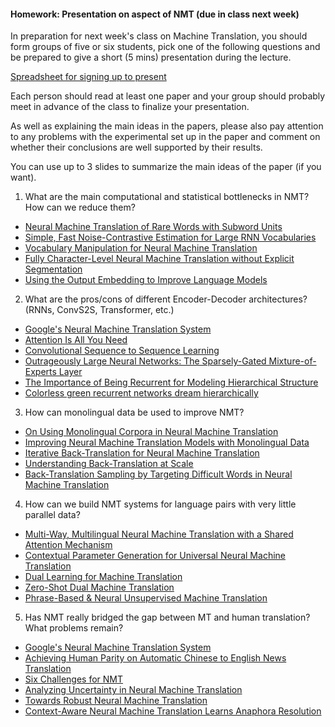 #### Homework: Presentation on aspect of NMT (due in class next week)

In preparation for next week's class on Machine Translation, you should form groups of five or six students, pick one of the following questions and be prepared to give a short (5 mins) presentation during the lecture. 

[Spreadsheet for signing up to present](https://docs.google.com/spreadsheets/d/14GDtxQlvTTEFURvPZ6r_EeCFdpkaJ37Yu00MQ8WXsa0/edit?usp=sharing)

Each person should read at least one paper and your group should probably meet in advance of the class to finalize your presentation. 

As well as explaining the main ideas in the papers, please also pay attention to any problems with the experimental set up in the paper and comment on whether their conclusions are well supported by their results. 

You can use up to 3 slides to summarize the main ideas of the paper (if you want).



1. What are the main computational and statistical bottlenecks in NMT? How can we reduce them?
  * [Neural Machine Translation of Rare Words with Subword Units](https://arxiv.org/pdf/1508.07909.pdf)
  * [Simple, Fast Noise-Contrastive Estimation for Large RNN Vocabularies](http://www.aclweb.org/anthology/N16-1145.pdf)
  * [Vocabulary Manipulation for Neural Machine Translation](http://www.aclweb.org/anthology/P16-2021)
  * [Fully Character-Level Neural Machine Translation without Explicit Segmentation](http://aclweb.org/anthology/Q17-1026)
  * [Using the Output Embedding to Improve Language Models](http://www.aclweb.org/anthology/E17-2025)

2. What are the pros/cons of different Encoder-Decoder architectures? (RNNs, ConvS2S, Transformer, etc.)
  * [Google's Neural Machine Translation System](https://arxiv.org/pdf/1609.08144.pdf)
  * [Attention Is All You Need](https://arxiv.org/abs/1706.03762)
  * [Convolutional Sequence to Sequence Learning](https://arxiv.org/pdf/1705.03122.pdf)
  * [Outrageously Large Neural Networks: The Sparsely-Gated Mixture-of-Experts Layer](https://arxiv.org/pdf/1701.06538.pdf)
  * [The Importance of Being Recurrent for Modeling Hierarchical Structure](https://arxiv.org/pdf/1803.03585.pdf)
  * [Colorless green recurrent networks dream hierarchically](https://arxiv.org/pdf/1803.11138.pdf)

3. How can monolingual data be used to improve NMT?
  * [On Using Monolingual Corpora in Neural Machine Translation](https://arxiv.org/pdf/1503.03535.pdf)
  * [Improving Neural Machine Translation Models with Monolingual Data](https://arxiv.org/abs/1511.06709)
  * [Iterative Back-Translation for Neural Machine Translation](http://www.aclweb.org/anthology/W18-2703)
  * [Understanding Back-Translation at Scale](https://arxiv.org/pdf/1808.09381.pdf)
  * [Back-Translation Sampling by Targeting Difficult Words in Neural Machine Translation](https://arxiv.org/pdf/1808.09006.pdf)

4. How can we build NMT systems for language pairs with very little parallel data?
  * [Multi-Way, Multilingual Neural Machine Translation with a Shared Attention Mechanism](http://www.aclweb.org/anthology/N16-1101)
  * [Contextual Parameter Generation for Universal Neural Machine Translation](https://arxiv.org/abs/1808.08493)
  * [Dual Learning for Machine Translation](https://arxiv.org/pdf/1611.00179.pdf)
  * [Zero-Shot Dual Machine Translation](https://arxiv.org/abs/1805.10338)
  * [Phrase-Based & Neural Unsupervised Machine Translation](https://arxiv.org/pdf/1804.07755.pdf)

5. Has NMT really bridged the gap between MT and human translation? What problems remain?
  * [Google's Neural Machine Translation System](https://arxiv.org/pdf/1609.08144.pdf)
  * [Achieving Human Parity on Automatic Chinese to English News Translation](https://www.microsoft.com/en-us/research/uploads/prod/2018/03/final-achieving-human.pdf)
  * [Six Challenges for NMT](http://www.aclweb.org/anthology/W17-3204)
  * [Analyzing Uncertainty in Neural Machine Translation](https://arxiv.org/pdf/1803.00047.pdf)
  * [Towards Robust Neural Machine Translation](https://arxiv.org/pdf/1805.06130.pdf)
  * [Context-Aware Neural Machine Translation Learns Anaphora Resolution](http://www.aclweb.org/anthology/P18-1117)
